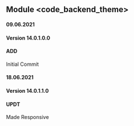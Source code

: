 ## Module <code_backend_theme>

#### 09.06.2021
#### Version 14.0.1.0.0
#### ADD
Initial Commit

#### 18.06.2021
#### Version 14.0.1.1.0
#### UPDT
Made Responsive
